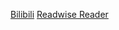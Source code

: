 [Bilibili](https://www.bilibili.com/video/BV1c5411a75e/?spm_id_from=333.1387.favlist.content.click&vd_source=c801aa3fac0e6e97b0df71f74a8b25bd)
[Readwise Reader](https://read.readwise.io/new/read/01jp2dd2fesxrh8z6dk066mbc0)